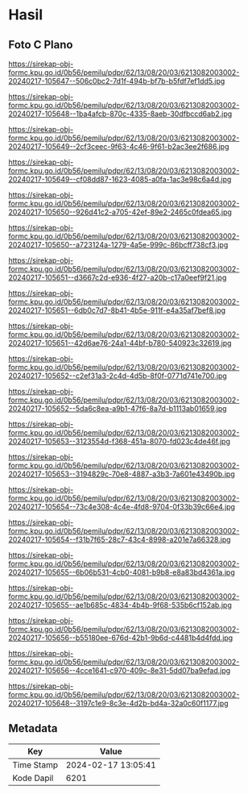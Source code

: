 # Hasil

## Foto C Plano

https://sirekap-obj-formc.kpu.go.id/0b56/pemilu/pdpr/62/13/08/20/03/6213082003002-20240217-105647--506c0bc2-7d1f-494b-bf7b-b5fdf7ef1dd5.jpg

https://sirekap-obj-formc.kpu.go.id/0b56/pemilu/pdpr/62/13/08/20/03/6213082003002-20240217-105648--1ba4afcb-870c-4335-8aeb-30dfbccd6ab2.jpg

https://sirekap-obj-formc.kpu.go.id/0b56/pemilu/pdpr/62/13/08/20/03/6213082003002-20240217-105649--2cf3ceec-9f63-4c46-9f61-b2ac3ee2f686.jpg

https://sirekap-obj-formc.kpu.go.id/0b56/pemilu/pdpr/62/13/08/20/03/6213082003002-20240217-105649--cf08dd87-1623-4085-a0fa-1ac3e98c6a4d.jpg

https://sirekap-obj-formc.kpu.go.id/0b56/pemilu/pdpr/62/13/08/20/03/6213082003002-20240217-105650--926d41c2-a705-42ef-89e2-2465c0fdea65.jpg

https://sirekap-obj-formc.kpu.go.id/0b56/pemilu/pdpr/62/13/08/20/03/6213082003002-20240217-105650--a723124a-1279-4a5e-999c-86bcff738cf3.jpg

https://sirekap-obj-formc.kpu.go.id/0b56/pemilu/pdpr/62/13/08/20/03/6213082003002-20240217-105651--d3667c2d-e936-4f27-a20b-c17a0eef9f21.jpg

https://sirekap-obj-formc.kpu.go.id/0b56/pemilu/pdpr/62/13/08/20/03/6213082003002-20240217-105651--6db0c7d7-8b41-4b5e-911f-e4a35af7bef8.jpg

https://sirekap-obj-formc.kpu.go.id/0b56/pemilu/pdpr/62/13/08/20/03/6213082003002-20240217-105651--42d6ae76-24a1-44bf-b780-540923c32619.jpg

https://sirekap-obj-formc.kpu.go.id/0b56/pemilu/pdpr/62/13/08/20/03/6213082003002-20240217-105652--c2ef31a3-2c4d-4d5b-8f0f-0771d741e700.jpg

https://sirekap-obj-formc.kpu.go.id/0b56/pemilu/pdpr/62/13/08/20/03/6213082003002-20240217-105652--5da6c8ea-a9b1-47f6-8a7d-b1113ab01659.jpg

https://sirekap-obj-formc.kpu.go.id/0b56/pemilu/pdpr/62/13/08/20/03/6213082003002-20240217-105653--3123554d-f368-451a-8070-fd023c4de46f.jpg

https://sirekap-obj-formc.kpu.go.id/0b56/pemilu/pdpr/62/13/08/20/03/6213082003002-20240217-105653--3194829c-70e8-4887-a3b3-7a601e43490b.jpg

https://sirekap-obj-formc.kpu.go.id/0b56/pemilu/pdpr/62/13/08/20/03/6213082003002-20240217-105654--73c4e308-4c4e-4fd8-9704-0f33b39c66e4.jpg

https://sirekap-obj-formc.kpu.go.id/0b56/pemilu/pdpr/62/13/08/20/03/6213082003002-20240217-105654--f31b7f65-28c7-43c4-8998-a201e7a66328.jpg

https://sirekap-obj-formc.kpu.go.id/0b56/pemilu/pdpr/62/13/08/20/03/6213082003002-20240217-105655--6b06b531-4cb0-4081-b9b8-e8a83bd4361a.jpg

https://sirekap-obj-formc.kpu.go.id/0b56/pemilu/pdpr/62/13/08/20/03/6213082003002-20240217-105655--ae1b685c-4834-4b4b-9f68-535b6cf152ab.jpg

https://sirekap-obj-formc.kpu.go.id/0b56/pemilu/pdpr/62/13/08/20/03/6213082003002-20240217-105656--b55180ee-676d-42b1-9b6d-c4481b4d4fdd.jpg

https://sirekap-obj-formc.kpu.go.id/0b56/pemilu/pdpr/62/13/08/20/03/6213082003002-20240217-105656--4cce1641-c970-409c-8e31-5dd07ba9efad.jpg

https://sirekap-obj-formc.kpu.go.id/0b56/pemilu/pdpr/62/13/08/20/03/6213082003002-20240217-105648--3197c1e9-8c3e-4d2b-bd4a-32a0c60f1177.jpg


## Metadata

| Key        | Value               |
| ---------- | ------------------- |
| Time Stamp | 2024-02-17 13:05:41 |
| Kode Dapil | 6201                |




